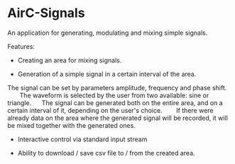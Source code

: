 # AirC-Signals
An application for generating, modulating and mixing simple signals.

Features:  

- Creating an area for mixing signals. 

- Generation of a simple signal in a certain interval of the area. 

The signal can be set by parameters amplitude, frequency and phase shift.       
The waveform is selected by the user from two available: sine or triangle.     
The signal can be generated both on the entire area, and on a certain interval of it, depending on the user's choice.       
If there were already data on the area where the generated signal will be recorded, it will be mixed together with the generated ones.          

- Interactive control via standard input stream     

- Ability to download / save csv file to / from the created area.
